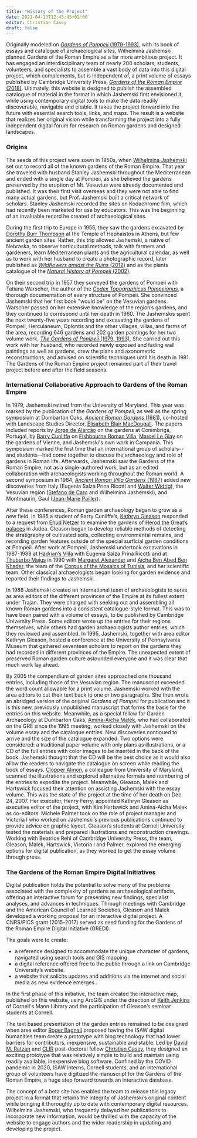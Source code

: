 ```yaml
---
title: "History of the Project"
date: 2021-04-13T12:43:43+02:00
editor: Christian Casey
draft: false
---
```

Originally modeled on [*Gardens of Pompeii* (1979-1993)](http://www.worldcat.org/oclc/799117144), with its book of essays and catalogue of archaeological sites, Wilhelmina Jashemski planned  Gardens of the Roman Empire as a far more ambitious project. It has engaged an interdisciplinary team of nearly 200 scholars, students, volunteers, and specialists to assemble a vast body of data into this digital project, which complements, but is independent of, a print volume of essays published by Cambridge University Press, [*Gardens of the Roman Empire* (2018)](http://www.worldcat.org/oclc/1034800155). Ultimately, this website is designed to publish the assembled catalogue of material in the format in which Jashemski first envisioned it, while using contemporary digital tools to make the data readily discoverable, navigable and citable. It takes the project forward into the future with essential search tools, links, and maps. The result is a website that realizes her original vision while transforming the project into a fully independent digital forum for research on Roman gardens and designed landscapes.

### Origins

The seeds of this project were sown in 1950s, when [Wilhelmina Jashemski](https://en.wikipedia.org/wiki/Wilhelmina_Feemster_Jashemski) set out to record all of the known gardens of the Roman Empire. That year she traveled with husband Stanley Jashemski throughout the Mediterranean and ended with a single day at Pompeii, as she believed the gardens preserved by the eruption of Mt. Vesuvius were already documented and published. It was their first visit overseas and they were not able to find many actual gardens, but Prof. Jashemski built a critical network of scholars. Stanley Jashemski recorded the sites on Kodachrome film, which had recently been marketed for use by educators. This was the beginning of an invaluable record he created of archaeological sites.

During the first trip to Europe in 1955, they saw the gardens excavated by [Dorothy Burr Thompson](https://en.wikipedia.org/wiki/Dorothy_Burr_Thompson) at the Temple of Hephaistos in Athens, but few ancient garden sites. Rather, this trip allowed Jashemski, a native of Nebraska, to observe horticultural methods, talk with farmers and gardeners, learn Mediterranean plants and the agricultural calendar, as well as to work with her husband to create a photographic record, later published as [*Wildflowers amidst the Ruins* (2012)](https://www.arborsapientiae.com/libro/15521/wildflowers-amid-the-ruins-greece-and-pompeii.html) and as the plants catalogue of the [*Natural History of Pompeii* (2002)](http://www.worldcat.org/oclc/1172322503).

On their second trip in 1957 they surveyed the gardens of Pompeii with Tatiana Warscher, the author of the [*Codex Topographicus Pompeianus*](http://www.worldcat.org/oclc/974375313), a thorough documentation of every structure of Pompeii. She convinced Jashemski that her first book "would be" on the Vesuvian gardens. Warscher passed on her extensive knowledge of the region’s gardens, and they continued to correspond until her death in 1960. The Jashemskis spent the next twenty-five years recording and excavating the gardens of Pompeii, Herculaneum, Oplontis and the other villages, villas, and farms of the area, recording 646 gardens and 202 garden paintings for her two volume work, [*The Gardens of Pompeii* (1979, 1993)](http://www.worldcat.org/oclc/799117144). She carried out this work with her husband, who recorded newly exposed and fading wall paintings as well as gardens, drew the plans and axonometric reconstructions, and advised on scientific techniques until his death in 1981. The Gardens of the Roman Empire project remained part of their travel project before and after the field seasons.

### International Collaborative Approach to Gardens of the Roman Empire

In 1979,  Jashemski retired from the University of Maryland. This year was marked by the publication of the *Gardens of Pompeii*, as well as the spring symposium at Dumbarton Oaks, [*Ancient Roman Gardens* (1981)](http://www.worldcat.org/oclc/905677951), co-hosted with Landscape Studies Director, [Elisabeth Blair MacDougall](https://news.harvard.edu/gazette/story/2003/10/elisabeth-macdougall-pioneer-in-formal-study-of-gardens/). The papers included reports by [Jorge de Alarcão](https://en.wikipedia.org/wiki/Jorge_de_Alarc%C3%A3o) on the gardens at Conimbriga, Portugal, by [Barry Cunliffe](https://en.wikipedia.org/wiki/Barry_Cunliffe) on [Fishbourne Roman Villa](https://en.wikipedia.org/wiki/Fishbourne_Roman_Palace), [Marcel Le Glay](https://en.wikipedia.org/wiki/Marcel_Le_Glay) on the gardens of Vienne, and Jashemski's own work in Campania. This symposium marked the first time that an international group of scholars--and students--had come together to discuss the archaeology and role of gardens in Roman life. Afterwards, Jashemski saw the Gardens of the Roman Empire, not as a single-authored work, but as an edited collaboration with archaeologists working throughout the Roman world. A second symposium in 1984, [*Ancient Roman Villa Gardens* (1987)](http://www.worldcat.org/oclc/715121487) added new discoveries from Italy (Eugenia Salza Prina Ricotti and [Walter Widrig](https://scholarship.rice.edu/handle/1911/87467)), the Vesuvian region ([Stefano de Caro](https://www.iccrom.org/stefano-de-caro-0) and Wilhelmina Jashemski), and Montmaurin, Gaul ([Jean-Marie Pailler](https://traces.univ-tlse2.fr/accueil/rhadamante-recherches-en-histoire-et-archeologie-des-ages-des-metaux-et-de-lantiquite-en-europe/jean-marie-pailler#/)).

After these conferences, Roman garden archaeology began to grow as a new field. In 1985 a student of Barry Cunliffe’s, [Kathryn Gleason](https://en.wikipedia.org/wiki/Kathryn_Gleason) responded to a request from [Ehud Netzer](https://en.wikipedia.org/wiki/Ehud_Netzer) to examine the gardens of [Herod the Great’s palaces](https://en.wikipedia.org/wiki/Herod%27s_Palace_(Herodium)) in Judea. Gleason began to develop reliable methods of detecting the stratigraphy of cultivated soils, collecting environmental remains, and recording garden features outside of the special surficial garden conditions at Pompeii. After work at Pompeii, Jashemski undertook excavations in 1987-1988 at [Hadrian’s Villa](https://en.wikipedia.org/wiki/Hadrian%27s_Villa) with Eugenia Salza Prina Ricotti and at [Thuburbo Majus](https://en.wikipedia.org/wiki/Thuburbo_Majus) in 1990 with [Margaret Alexander](https://www.doaks.org/research/library-archives/inventories/ms-bz-001) and [Aïcha Ben Abed Ben Khader](https://en.wikipedia.org/wiki/A%C3%AFcha_Ben_Abed), the team of the [Corpus of the Mosaics of Tunisia](https://www.doaks.org/resources/online-exhibits/clearing-to-cataloging/project-history), and her scientific team. Other classical archaeologists began looking for garden evidence and reported their findings to Jashemski.

In 1988 Jashemski created an international team of archaeologists to serve as area editors of the different provinces of the Empire at its fullest extent under Trajan. They were charged with seeking out and assembling all known Roman gardens into a consistent catalogue-style format. This was to have been paired with a volume of essays, to be published by Cambridge University Press. Some editors wrote up the entries for their regions themselves, while others had garden archaeologists author entries, which they reviewed and assembled. In 1995, Jashemski, together with area editor Kathryn Gleason, hosted a conference at the University of Pennsylvania Museum that gathered seventeen scholars to report on the gardens they had recorded in different provinces of the Empire. The unexpected extent of preserved Roman garden culture astounded everyone and it was clear that much work lay ahead.  

By 2005 the compendium of garden sites approached one thousand entries, including those of the Vesuvian region. The manuscript exceeded the word count allowable for a print volume. Jashemski worked with the area editors to cut their text back to one or two paragraphs. She then wrote an abridged version of the original *Gardens of Pompeii* for publication and it is this new, previously unpublished manuscript that forms the basis for the entries on this website. Meanwhile, as a special fellow for Garden Archaeology at Dumbarton Oaks, [Amina-Aïcha Malek](http://www.archeo.ens.fr/Malek-Amina-Aicha.html?lang=fr), who had collaborated on the GRE since the 1995 meeting, worked closely with Jashemski on the volume essay and the catalogue entries. New discoveries continued to arrive and the size of the catalogue expanded. Two options were considered: a traditional paper volume with only plans as illustrations, or a CD of the full entries with color images to be inserted in the back of the book. Jashemski thought that the CD will be the best choice as it would also allow the readers to navigate the catalogue on screen while reading the book of essays. [Clopper Almon](https://globalmaryland.umd.edu/content/clopper-almon), a colleague from University of Maryland, scanned the illustrations and explored alternative formats and numbering of the entries to expedite the project. Meanwhile, Gleason, Malek and Hartswick focused their attention on assisting Jashemski with the essay volume. This was the state of the project at the time of her death on Dec. 24, 2007. Her executor, Henry Ferry, appointed Kathryn Gleason as executive editor of the project, with Kim Hartswick and Amina-Aicha Malek as co-editors.  Michele Palmer took on the role of project manager and Victoria I who worked on Jashemski’s previous publications continued to provide advice on graphic layout. Gleason’s students at Cornell University tested the materials and prepared illustrations and reconstruction drawings. Working with Beatrice Rehl of Cambridge University Press, the team, Gleason, Malek, Hartswick, Victoria I and Palmer, explored the emerging options for digital publication, as they worked to get the essay volume through press.  

### The Gardens of the Roman Empire Digital Initiatives

Digital publication holds the potential to solve many of the problems associated with the complexity of gardens as archaeological artifacts, offering an interactive forum for presenting new findings, specialist analyses, and advances in techniques. Through meetings with Cambridge and the American Council of Learned Societies, Gleason and Malek developed a working proposal for an interactive digital project. A CNRS/PICS grant (2015-2017) served as seed funding for the Gardens of the Roman Empire Digital Initiative (GREDI).

The goals were to create:
- a reference designed to accommodate the unique character of gardens, navigated using search tools and GIS mapping.
- a digital reference offered free to the public through a link on Cambridge University’s website.
- a website that solicits updates and additions via the internet and social media as new evidence emerges.

In the first phase of this initiative, the team created the interactive map, published on this website, using ArcGIS under the direction of [Keith Jenkins](https://guides.library.cornell.edu/prf.php?account_id=9255) of Cornell's Mann Library and the participation of Gleason’s seminar students at Cornell.

The text based presentation of the garden entries remained to be designed when area editor [Roger Bagnall](https://isaw.nyu.edu/people/faculty/emeritus-faculty/rbagnall) proposed having the ISAW digital humanities team create a prototype with blog technology that had lower barriers for contributors, inexpensive, sustainable and stable. Led by [David M. Ratzan](https://isaw.nyu.edu/people/staff/david-m-ratzan) and [CLIR](https://www.clir.org/) post-doctoral fellow [Christian Casey](https://isaw.nyu.edu/people/staff/christian-casey), they designed an exciting prototype that was relatively simple to build and maintain using readily available, inexpensive blog software. Confined by the COVID pandemic in 2020, ISAW interns, Cornell students, and an international group of volunteers have digitized the manuscript for the Gardens of the Roman Empire, a huge step forward towards an  interactive database.

The concept of a beta site has enabled the team to release this legacy project in a format that retains the integrity of Jashemski’s original content while bringing it thoroughly up to date with contemporary digital resources. Wilhelmina Jashemski, who frequently delayed her publications to incorporate new information, would be thrilled with the capacity of the website to engage authors and the wider readership in updating and developing the project.  
